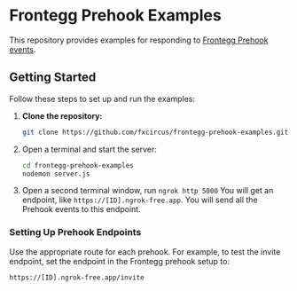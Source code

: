 # Frontegg Prehook Examples

This repository provides examples for responding to [Frontegg Prehook events](https://docs.frontegg.com/docs/subscribing-to-prehooks#prehook-events-list).

## Getting Started

Follow these steps to set up and run the examples:

1. **Clone the repository:**
   ```bash
   git clone https://github.com/fxcircus/frontegg-prehook-examples.git
2. Open a terminal and start the server:
   ```bash
   cd frontegg-prehook-examples
   nodemon server.js
   
3. Open a second terminal window, run `ngrok http 5000`
   You will get an endpoint, like `https://[ID].ngrok-free.app`.
   You will send all the Prehook events to this endpoint.

### Setting Up Prehook Endpoints
Use the appropriate route for each prehook.
   For example, to test the invite endpoint, set the endpoint in the Frontegg prehook setup to:
   ```bash
   https://[ID].ngrok-free.app/invite
   

